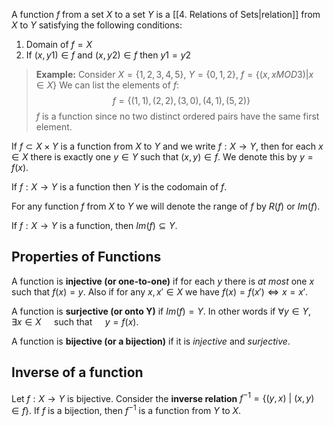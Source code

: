 A function $f$ from a set $X$ to a set $Y$ is a [[4. Relations of Sets|relation]] from $X$ to $Y$ satisfying the following conditions:
1. Domain of $f = X$
2. If $(x, y1) \in f$ and $(x, y2) \in f$ then $y1 = y2$

>__Example:__
>Consider $X = \{1,2,3,4,5\}$, $Y=\{0,1,2\}$, $f=\{(x, x MOD 3)|x \in X$\}
>We can list the elements of $f$: $$f = \{(1,1),(2,2),(3,0),(4,1),(5,2)\}$$
>$f$ is a function since no two distinct ordered pairs have the same first element.

If $f \subset X \times Y$ is a function from $X$ to $Y$ and we write $f:X \rightarrow Y,$ then for each $x \in X$ there is exactly one $y \in Y$ such that $(x,y) \in f.$ We denote this by $y=f(x).$

If $f:X \rightarrow Y$ is a function then $Y$ is the codomain of $f$.

For any function $f$ from $X$ to $Y$ we will denote the range of $f$ by $R(f)$ or $Im(f$).

If $f:X \rightarrow Y$ is a function, then $Im(f) \subseteq Y$.

## Properties of Functions

A function is __injective (or one-to-one)__ if for each $y$ there is _at most_ one $x$ such that $f(x) = y$.
	Also if for any $x, x' \in X$ we have $f(x)=f(x') \Leftrightarrow x=x'$.

A function is __surjective (or onto Y)__ if $Im(f)=Y$.
	In other words if $\forall y \in Y,\quad$ $\exists x \in X\quad$ such that $\quad y=f(x)$.

A function is __bijective (or a bijection)__ if it is _injective_ and _surjective_.

## Inverse of a function

Let $f:X \rightarrow Y$ is bijective. Consider the __inverse relation__ $f^{-1}=\{(y,x)\ |\ (x,y) \in f\}$.
If $f$ is a bijection, then $f^{-1}$ is a function from $Y$ to $X$.